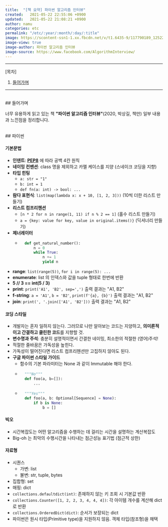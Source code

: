 ```yaml
---
title:  "[책 요약] 파이썬 알고리즘 인터뷰"
created:   2021-05-22 22:55:06 +0900
updated:   2021-05-22 21:08:21 +0900
author: namu
categories: etc
permalink: "/etc/:year/:month/:day/:title"
image: https://scontent-ssn1-1.xx.fbcdn.net/v/t1.6435-9/117790189_125225515832301_637663363551734880_n.jpg?_nc_cat=107&ccb=1-5&_nc_sid=6e5ad9&_nc_ohc=kdrLvzjD_1MAX_juGbJ&_nc_ht=scontent-ssn1-1.xx&oh=df8c4bf0426a4d8b0223426051c48f98&oe=615895FF
image-view: true
image-author: 파이썬 알고리즘 인터뷰
image-source: https://www.facebook.com/AlgorithmInterview/
---
```



---

[목차]

1. [들어가며](#들어가며)

---


<br>
## 들어가며

너무 유용하게 읽고 있는 책 **"파이썬 알고리즘 인터뷰"**(2020, 박상길, 책만) 일부 내용과 느낀점을 정리합니다.

<br>
## 파이썬

#### 기본문법

- **인덴트**: [**PEP8**](https://www.python.org/dev/peps/pep-0008/#id15) 에 따라 공백 4칸 원칙
- **네이밍 컨벤션**: class 명을 제외하고 카멜 케이스를 지양 (스네이크 코딩을 지향)
- **타입 힌팅**
    - ```a: str = "1"```
    - ```b: int = 1```
    - ```def fn(a: int) -> bool: ...```
- **람다 표현식**: ```list(map(lambda x: x + 10, [1, 2, 3]))``` (10씩 더한 리스트 만들기)
- **리스트 컴프리헨션**
    - ```[n * 2 for n in range(1, 11) if n % 2 == 1]``` (홀수 리스트 만들기)
    - ```a = {key: value for key, value in original.items()}``` (딕셔너리 만들기)
- **제너레이터**
    - ```python
        def get_natural_number():
            n = 0
            while True:
                n += 1
                yield n
        ```
- **range**: ```list(range(5))```, ```for i in range(5): ...```
- **enumerate**: list 의 인덱스와 값을 tuple 형태로 한번에 반환
- **5 // 3 == int(5 / 3)**
- **print**: ```print('A1', 'B2', sep=',')``` 출력 결과는 "A1, B2"
- **f-string**: ```a = 'A1'```, ```b = 'B2'```, ```print(f'{a}, {b}')``` 출력 결과는 "A1, B2"
- **join**: ```print(', '.join(['A1', 'B2']))``` 출력 결과는 "A1, B2"

#### 코딩 스타일

- 개발자는 혼자 일하지 않는다. 그러므로 나만 알아보는 코드는 지양하고, **의미론적이고 간결하고 클린한 코드**를 지향할 것.
- **변수명과 주석**: 충분히 설명적이면서 간결한 네이밍, 최소한의 적절한 (영어)주석!
- 적절한 줄바꿈은 가독성을 높힌다.
- 가독성이 떨어진다면 리스트 컴프리헨션만 고집하지 않아도 된다.
- **구글 파이썬 스타일 가이드**
    - 함수의 기본 파라미터는 None 과 같이 Immutable 해야 한다.
    - ```python
        """No"""
        def foo(a, b=[]):
            ...
        ```
    - ```python
        """Yes"""
        def foo(a, b: Optional[Sequence] = None):
            if b is None:
                b = []
        ```

#### 빅오

- 시간복잡도는 어떤 알고리즘을 수행하는 데 걸리는 시간을 설명하는 계산복잡도
- Big-oh 는 최악의 수행시간을 나타내는 점근성능 표기법 (점근적 상한)

#### 자료형

- 시퀀스
    - 가변: list
    - 불변: str, tuple, bytes
- 집합형: set
- 매핑: dict
- ```collections.defaultdict(int)```: 존재하지 않는 키 조회 시 기본값 반환
- ```collections.Counter([1, 2, 2, 3, 4, 4, 4])```: 각 아이템 개수를 계산해 dict 로 반환
- ```collections.OrderedDict(dict)```: 순서가 보장되는 dict
- 파이썬은 원시 타입(Primitive type)을 지원하지 않음. 객체 타입(참조형)을 채택
